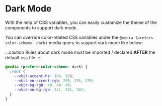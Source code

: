 # Dark Mode

With the help of CSS variables, you can easily customize the theme of the components to support dark mode.

You can override color-related CSS variables under the `@media (prefers-color-scheme: dark)` media query to support dark mode like below:

<!-- :::tip
You may also defined dark mode theme under the `[data-theme='dark']:root` selector, as it is a common practice in the web development community.
::: -->

:::caution
Rules about dark mode must be imported / declared **AFTER** the default css file.
:::

```scss
@media (prefers-color-scheme: dark) {
  :root {
    --wkit-accent-hs: 166, 91%;
    --wkit-on-accent-rgb: 255, 255, 255;
    --wkit-bg-rgb: 40, 40, 40;
    --wkit-on-bg-rgb: 241, 241, 241;
  }
}
```
